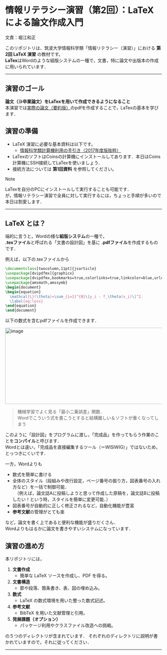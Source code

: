 # 情報リテラシー演習（第2回）：LaTeXによる論文作成入門
文責：堀江和正

このリポジトリは、筑波大学情報科学類「情報リテラシー（演習）」における **第2回 LaTeX 演習** の教材です。  
**LaTex**はWordのような組版システムの一種で，文書，特に論文や出版本の作成に用いられています．

---

## 演習のゴール

**論文（∋卒業論文）をLaTexを用いて作成できるようになること**  
本演習では[実際の論文（要約版）](main.pdf)のpdfを作成することで，LaTexの基本を学びます．


## 演習の準備
- LaTeX 演習に必要な基本資料は以下です。  
  - [情報科学類計算機利用の手引き（2017年度版抜粋）](./tebiki2017.pdf)
- LaTexのソフトはCoinsの計算機にインストールしてあります．本日はCoins計算機にSSH接続してLaTexを使いましょう．
- 接続方法については **第1回資料** を参照してください。

>[!Note]
>LaTexを自分のPCにインストールして実行することも可能です．  
>が，情報リテラシー演習で全員に対して実行するには，ちょっと手順が多いので本日は割愛します．

---

## LaTeX とは？

端的に言うと，Wordの様な**組版システム**の一種で，  
**.texファイル**と呼ばれる「文書の設計図」を基に
**.pdfファイル**を作成するものです．


例えば，以下の.texファイルから
```tex
\documentclass[twocolumn,11pt]{jsarticle}
\usepackage[dvipdfmx]{graphicx}
\usepackage[dvipdfmx,bookmarks=true,colorlinks=true,linkcolor=blue,urlcolor=blue,citecolor=blue]{hyperref}
\usepackage{amsmath,amssymb}
\begin{document}
\begin{equation}
  \mathcal{L}(\theta)=\sum_{i=1}^{N}\|y_i - f_\theta(x_i)\|^2.
  \label{eq:loss}
\end{equation}
\end{document}
```
以下の数式を含むpdfファイルを作成できます．

<img width="1210" height="245" alt="image" src="https://github.com/user-attachments/assets/8b52a2d7-5fde-425b-a645-86bd182ae3a7" />

> 機械学習でよく見る「最小二乗誤差」関数．  
> Wordでこういう式を書こうとすると結構難しい＆ソフトが重くなってしまう

このように「設計図」をプログラムに渡し，「完成品」を作ってもらう作業のことを**コンパイル**と呼びます．  
Wordとは違い，「完成品を直接編集するツール（＝WISIWIG）」ではないため，とっつきにくいです．  

一方，Wordよりも

- 数式を簡単に書ける
- 全体のスタイル（段組みや改行設定，ページ番号の振り方，図表番号の入れ方など）を一括で制御可能．  
　（例えば，論文誌Aに投稿しようと思って作成した原稿を，論文誌Bに投稿したい！という時，スタイルを簡単に変更可能．）
- 図表番号が自動的に正しく修正されるなど，自動化機能が豊富
- **参考文献**の管理がとても楽

など，論文を書く上であると便利な機能が盛りだくさん．  
Wordよりもはるかに論文を書きやすいシステムになっています．


## 演習の進め方

本リポジトリには，

1. **文書作成**  
   - 簡単な LaTeX ソースを作成し、PDF を得る。
2. **文書構造**  
   - 節や段落、箇条書き、表、図の埋め込み。
3. **数式**  
   - LaTeX の数式環境を用いた整った数式記述。
4. **参考文献**  
   - BibTeX を用いた文献管理と引用。
5. **発展課題（オプション）**  
   - パッケージ利用やクラスファイル改造への挑戦。

の５つのディレクトリが含まれています．
それぞれのディレクトリに説明が書かれていますので，それに従ってください．

---
